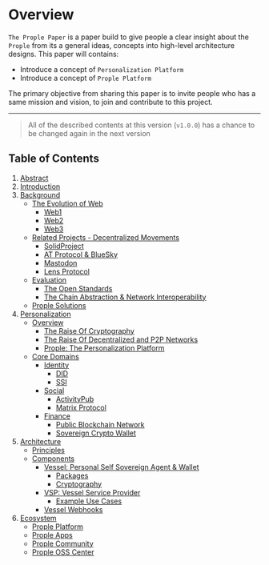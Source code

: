 # Overview

`The Prople Paper` is a paper build to give people a clear insight about the `Prople` from its a general ideas, concepts into high-level architecture designs. This paper will contains:

- Introduce a concept of `Personalization Platform`
- Introduce a concept of `Prople Platform`

The primary objective from sharing this paper is to invite people who has a same mission and vision, to join and contribute to this project.

---

> All of the described contents at this version (`v1.0.0`) has a chance to be changed again in the next version 

## Table of Contents

1. [Abstract](https://github.com/prople/paper/blob/main/the-prople-paper/v1.0.0/abstract.md)
2. [Introduction](https://github.com/prople/paper/blob/main/the-prople-paper/v1.0.0/introduction.md)
3. [Background](https://github.com/prople/paper/blob/main/the-prople-paper/v1.0.0/background.md)
    - [The Evolution of Web](https://github.com/prople/paper/blob/main/the-prople-paper/v1.0.0/background.md#the-evolution-of-web-read---write---own)
        - [Web1](https://github.com/prople/paper/blob/main/the-prople-paper/v1.0.0/background.md#web1---read)
        - [Web2](https://github.com/prople/paper/blob/main/the-prople-paper/v1.0.0/background.md#web2---write)
        - [Web3](https://github.com/prople/paper/blob/main/the-prople-paper/v1.0.0/background.md#web3---own)
    - [Related Projects - Decentralized Movements](https://github.com/prople/paper/blob/main/the-prople-paper/v1.0.0/background.md#related-projects---decentralized-movements)
        - [SolidProject](https://github.com/prople/paper/blob/main/the-prople-paper/v1.0.0/background.md#solidproject)
        - [AT Protocol & BlueSky](https://github.com/prople/paper/blob/main/the-prople-paper/v1.0.0/background.md#at-protocol--bluesky)
        - [Mastodon](https://github.com/prople/paper/blob/main/the-prople-paper/v1.0.0/background.md#mastodon)
        - [Lens Protocol](https://github.com/prople/paper/blob/main/the-prople-paper/v1.0.0/background.md#lens-protocol)
    - [Evaluation](https://github.com/prople/paper/blob/main/the-prople-paper/v1.0.0/background.md#evaluation)
        - [The Open Standards](https://github.com/prople/paper/blob/main/the-prople-paper/v1.0.0/background.md#the-open-standards)
        - [The Chain Abstraction & Network Interoperability](https://github.com/prople/paper/blob/main/the-prople-paper/v1.0.0/background.md#the-chain-abstractions--network-interoperability)
    - [Prople Solutions](https://github.com/prople/paper/blob/main/the-prople-paper/v1.0.0/background.md#prople-solutions)
4. [Personalization](https://github.com/prople/paper/blob/main/the-prople-paper/v1.0.0/personalization.md)
    - [Overview](https://github.com/prople/paper/blob/main/the-prople-paper/v1.0.0/personalization.md#overview)
        - [The Raise Of Cryptography](https://github.com/prople/paper/blob/main/the-prople-paper/v1.0.0/personalization.md#the-raise-of-cryptography)
        - [The Raise Of Decentralized and P2P Networks](https://github.com/prople/paper/blob/main/the-prople-paper/v1.0.0/personalization.md#the-raise-of-decentralized-and-p2p-networks)
        - [Prople: The Personalization Platform](https://github.com/prople/paper/blob/main/the-prople-paper/v1.0.0/personalization.md#prople-the-personalization-platforms)
    - [Core Domains](https://github.com/prople/paper/blob/main/the-prople-paper/v1.0.0/personalization.md#core-domains)
        - [Identity](https://github.com/prople/paper/blob/main/the-prople-paper/v1.0.0/personalization.md#identity)
            - [DID](https://github.com/prople/paper/blob/main/the-prople-paper/v1.0.0/personalization.md#did-decentralized-identity)
            - [SSI](https://github.com/prople/paper/blob/main/the-prople-paper/v1.0.0/personalization.md#ssi-self-sovereign-identity)
        - [Social](https://github.com/prople/paper/blob/main/the-prople-paper/v1.0.0/personalization.md#social)
            - [ActivityPub](https://github.com/prople/paper/blob/main/the-prople-paper/v1.0.0/personalization.md#activitypub)
            - [Matrix Protocol](https://github.com/prople/paper/blob/main/the-prople-paper/v1.0.0/personalization.md#matrix-protocol)
        - [Finance](https://github.com/prople/paper/blob/main/the-prople-paper/v1.0.0/personalization.md#finance)
            - [Public Blockchain Network](https://github.com/prople/paper/blob/main/the-prople-paper/v1.0.0/personalization.md#public-blockchain-network)
            - [Sovereign Crypto Wallet](https://github.com/prople/paper/blob/main/the-prople-paper/v1.0.0/personalization.md#sovereign-crypto-wallet)
5. [Architecture](https://github.com/prople/paper/blob/main/the-prople-paper/v1.0.0/architecture.md)
    - [Principles](https://github.com/prople/paper/blob/main/the-prople-paper/v1.0.0/architecture.md#principles)
    - [Components](https://github.com/prople/paper/blob/main/the-prople-paper/v1.0.0/architecture.md#components)
        - [Vessel: Personal Self Sovereign Agent & Wallet](https://github.com/prople/paper/blob/main/the-prople-paper/v1.0.0/architecture.md#vessel-personal-self-sovereign-agent--wallet)
            - [Packages](https://github.com/prople/paper/blob/main/the-prople-paper/v1.0.0/architecture.md#packages)
            - [Cryptography](https://github.com/prople/paper/blob/main/the-prople-paper/v1.0.0/architecture.md#cryptography)
        - [VSP: Vessel Service Provider](https://github.com/prople/paper/blob/main/the-prople-paper/v1.0.0/architecture.md#vsp-vessel-service-provider)
            - [Example Use Cases](https://github.com/prople/paper/blob/main/the-prople-paper/v1.0.0/architecture.md#example-use-cases)
        - [Vessel Webhooks](https://github.com/prople/paper/blob/main/the-prople-paper/v1.0.0/architecture.md#vessel-webhooks)
6. [Ecosystem](https://github.com/prople/paper/blob/main/the-prople-paper/v1.0.0/ecosystem.md)
    - [Prople Platform](https://github.com/prople/paper/blob/main/the-prople-paper/v1.0.0/ecosystem.md#prople-platform)
    - [Prople Apps](https://github.com/prople/paper/blob/main/the-prople-paper/v1.0.0/ecosystem.md#prople-apps)
    - [Prople Community](https://github.com/prople/paper/blob/main/the-prople-paper/v1.0.0/ecosystem.md#prople-community)
    - [Prople OSS Center](https://github.com/prople/paper/blob/main/the-prople-paper/v1.0.0/ecosystem.md#prople-oss-open-source-software-center)